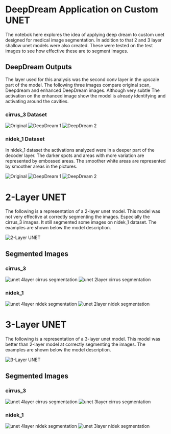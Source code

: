 # DeepDream Application on Custom UNET

The notebok here explores the idea of applying deep dream to custom unet designed for medical image segmentation.
In addition to that 2 and 3 layer shallow unet models were also created. These were tested on the test images to see how effective these are to segment images.

## DeepDream Outputs

The layer used for this analysis was the second conv layer in the upscale part of the model.
The following three images compare original scan, Deepdream and enhanced DeepDream images. Although very subtle The activation on the enhanced image show the model is already identifying and activating around the cavities.

### cirrus_3 Dataset
![Original](https://github.com/taimur1871/unet_deepdream/blob/main/images/original_resized_cirrus3.png)
![DeepDream 1](https://github.com/taimur1871/unet_deepdream/blob/main/images/deepdream_1.png)
![DeepDream 2](https://github.com/taimur1871/unet_deepdream/blob/main/images/deepdream_2.png)

### nidek_1 Dataset

In nidek_1 dataset the activations analyzed were in a deeper part of the decoder layer. The darker spots and areas with more variation are represented by embossed areas. The smoother white areas are represented by smoother areas in the pictures.

![Original](https://github.com/taimur1871/unet_deepdream/blob/main/images/original_resized_ndk.png)
![DeepDream 1](https://github.com/taimur1871/unet_deepdream/blob/main/images/deepdream_1_ndk.png)
![DeepDream 2](https://github.com/taimur1871/unet_deepdream/blob/main/images/deepdream_2_ndk.png)

# 2-Layer UNET

The following is a representation of a 2-layer unet model. This model was not very effective at correctly segmenting the images. Especially the cirrus_3 images. It still segmented some images on nidek_1 dataset. The examples are shown below the model description.

![2-Layer UNET](https://github.com/taimur1871/unet_deepdream/blob/main/model_architecture/unet_2layer.png)

## Segmented Images
### cirrus_3

![unet 4layer cirrus segmentation](https://github.com/taimur1871/unet_deepdream/blob/main/segmented_images/4%20layer_cirrus3.png)
![unet 2layer cirrus segmentation](https://github.com/taimur1871/unet_deepdream/blob/main/segmented_images/2%20layer_cirrus3.png)

### nidek_1

![unet 4layer nidek segmentation](https://github.com/taimur1871/unet_deepdream/blob/main/segmented_images/4%20layer_nidek.png)
![unet 2layer nidek segmentation](https://github.com/taimur1871/unet_deepdream/blob/main/segmented_images/2%20layer_nidek1.png)

# 3-Layer UNET

The following is a representation of a 3-layer unet model. This model was better than 2-layer model at correctly segmenting the images. The examples are shown below the model description.

![3-Layer UNET](https://github.com/taimur1871/unet_deepdream/blob/main/model_architecture/unet_3layer.png)

## Segmented Images
### cirrus_3

![unet 4layer cirrus segmentation](https://github.com/taimur1871/unet_deepdream/blob/main/segmented_images/4%20layer_cirrus3.png)
![unet 3layer cirrus segmentation](https://github.com/taimur1871/unet_deepdream/blob/main/segmented_images/3%20layer_cirrus3.png)

### nidek_1

![unet 4layer nidek segmentation](https://github.com/taimur1871/unet_deepdream/blob/main/segmented_images/4%20layer_nidek.png)
![unet 3layer nidek segmentation](https://github.com/taimur1871/unet_deepdream/blob/main/segmented_images/3%20layer_nidek.png)
